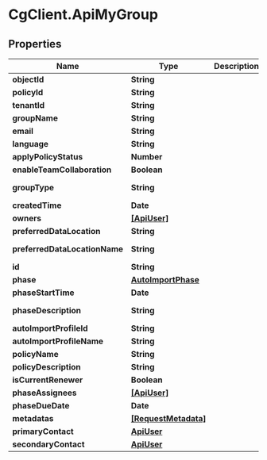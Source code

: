 # CgClient.ApiMyGroup

## Properties

Name | Type | Description | Notes
------------ | ------------- | ------------- | -------------
**objectId** | **String** |  | [optional] 
**policyId** | **String** |  | [optional] 
**tenantId** | **String** |  | [optional] 
**groupName** | **String** |  | [optional] 
**email** | **String** |  | [optional] 
**language** | **String** |  | [optional] 
**applyPolicyStatus** | **Number** |  | [optional] 
**enableTeamCollaboration** | **Boolean** |  | [optional] 
**groupType** | **String** |  | [optional] [readonly] 
**createdTime** | **Date** |  | [optional] 
**owners** | [**[ApiUser]**](ApiUser.md) |  | [optional] 
**preferredDataLocation** | **String** |  | [optional] 
**preferredDataLocationName** | **String** |  | [optional] [readonly] 
**id** | **String** |  | [optional] 
**phase** | [**AutoImportPhase**](AutoImportPhase.md) |  | [optional] 
**phaseStartTime** | **Date** |  | [optional] 
**phaseDescription** | **String** |  | [optional] [readonly] 
**autoImportProfileId** | **String** |  | [optional] 
**autoImportProfileName** | **String** |  | [optional] 
**policyName** | **String** |  | [optional] 
**policyDescription** | **String** |  | [optional] 
**isCurrentRenewer** | **Boolean** |  | [optional] 
**phaseAssignees** | [**[ApiUser]**](ApiUser.md) |  | [optional] 
**phaseDueDate** | **Date** |  | [optional] 
**metadatas** | [**[RequestMetadata]**](RequestMetadata.md) |  | [optional] 
**primaryContact** | [**ApiUser**](ApiUser.md) |  | [optional] 
**secondaryContact** | [**ApiUser**](ApiUser.md) |  | [optional] 


